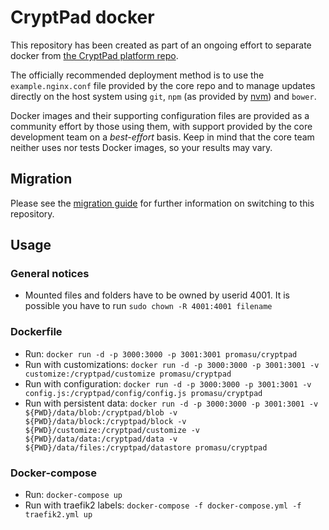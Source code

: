 # CryptPad docker

This repository has been created as part of an ongoing effort to separate docker from [the CryptPad platform repo](https://github.com/xwiki-labs/cryptpad).

The officially recommended deployment method is to use the `example.nginx.conf` file provided by the core repo and to manage updates directly on the host system using `git`, `npm` (as provided by [nvm](https://github.com/nvm-sh/nvm)) and `bower`.

Docker images and their supporting configuration files are provided as a community effort by those using them, with support provided by the core development team on a _best-effort_ basis. Keep in mind that the core team neither uses nor tests Docker images, so your results may vary.

## Migration
Please see the [migration guide](MIGRATION.md) for further information on switching to this repository.

## Usage

### General notices
* Mounted files and folders have to be owned by userid 4001. It is possible you have to run 
`sudo chown -R 4001:4001 filename`

### Dockerfile

* Run: `docker run -d -p 3000:3000 -p 3001:3001 promasu/cryptpad`
* Run with customizations: `docker run -d -p 3000:3000 -p 3001:3001 -v customize:/cryptpad/customize promasu/cryptpad`
* Run with configuration: `docker run -d -p 3000:3000 -p 3001:3001 -v config.js:/cryptpad/config/config.js promasu/cryptpad`
* Run with persistent data: `docker run -d -p 3000:3000 -p 3001:3001 -v ${PWD}/data/blob:/cryptpad/blob -v ${PWD}/data/block:/cryptpad/block -v ${PWD}/customize:/cryptpad/customize -v ${PWD}/data/data:/cryptpad/data -v ${PWD}/data/files:/cryptpad/datastore promasu/cryptpad`

### Docker-compose

* Run: `docker-compose up`
* Run with traefik2 labels: `docker-compose -f docker-compose.yml -f traefik2.yml up`
